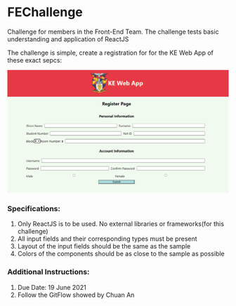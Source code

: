 # FEChallenge
Challenge for members in the Front-End Team.  The challenge tests basic understanding and application of ReactJS

The challenge is simple, create a registration for for the KE Web App of these exact sepcs:

![Image of Challenge](challenge.png)

### Specifications:
1. Only ReactJS is to be used. No external libraries or frameworks(for this challenge)
2. All input fields and their corresponding types must be present
3. Layout of the input fields should be the same as the sample
4. Colors of the components should be as close to the sample as possible

### Additional Instructions:
1. Due Date: 19 June 2021
2. Follow the GitFlow showed by Chuan An

